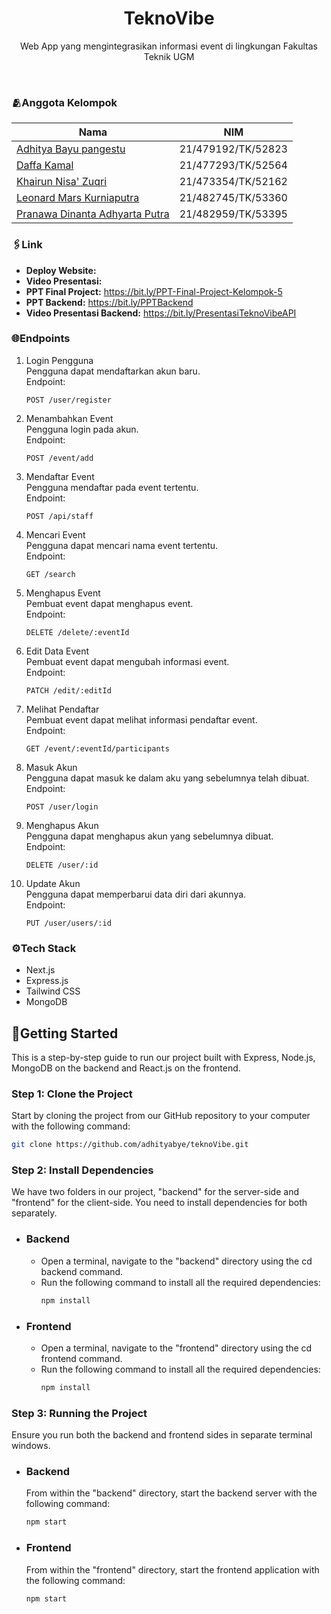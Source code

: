 <h1 align="center">
  TeknoVibe
</h1>

<p align="center">Web App yang mengintegrasikan informasi event di lingkungan Fakultas Teknik UGM</p><br>

### 🫂Anggota Kelompok
| Nama                     | NIM                |
| ------------------------ | ------------------ |
| [Adhitya Bayu pangestu](https://www.github.com/adhityabye) | 21/479192/TK/52823 |
| [Daffa Kamal](https://github.com/daffakamal)              | 21/477293/TK/52564 |
| [Khairun Nisa' Zuqri](https://github.com/KhairunNisaZ)         | 21/473354/TK/52162 |
| [Leonard Mars Kurniaputra](https://github.com/leleonnn)      | 21/482745/TK/53360 |
| [Pranawa Dinanta Adhyarta Putra](https://github.com/Nantapranawa)   | 21/482959/TK/53395 |

### 🖇️Link
- **Deploy Website:** 
- **Video Presentasi:**
- **PPT Final Project:** https://bit.ly/PPT-Final-Project-Kelompok-5
- **PPT Backend:** https://bit.ly/PPTBackend
- **Video Presentasi Backend:** https://bit.ly/PresentasiTeknoVibeAPI

### 🌐Endpoints

1.  Login Pengguna <br>
    Pengguna dapat mendaftarkan akun baru. <br>
    Endpoint: <br>
    ````````````
    POST /user/register
    ````````````
2.  Menambahkan Event <br>
    Pengguna login pada akun. <br>
    Endpoint: <br>
    ````````````
    POST /event/add
    ````````````
3.  Mendaftar Event <br>
    Pengguna mendaftar pada event tertentu. <br>
    Endpoint: <br>
    ````````````
    POST /api/staff
    ````````````
4.  Mencari Event <br>
    Pengguna dapat mencari nama event tertentu. <br>
    Endpoint: <br>
    ````````````
    GET /search
    ````````````
5.  Menghapus Event <br>
    Pembuat event dapat menghapus event. <br>
    Endpoint: <br>
    ````````````
    DELETE /delete/:eventId
    ````````````
6.  Edit Data Event <br>
    Pembuat event dapat mengubah informasi event. <br>
    Endpoint: <br>
    ````````````
    PATCH /edit/:editId
    ````````````
7.  Melihat Pendaftar <br>
    Pembuat event dapat melihat informasi pendaftar event. <br>
    Endpoint: <br>
    ````````````
    GET /event/:eventId/participants
    ````````````

8.  Masuk Akun <br>
    Pengguna dapat masuk ke dalam aku yang sebelumnya telah dibuat. <br>
    Endpoint: <br>
    ````````````
    POST /user/login
    ````````````
9.  Menghapus Akun <br>
    Pengguna dapat menghapus akun yang sebelumnya dibuat. <br>
    Endpoint: <br>
    ````````````
    DELETE /user/:id
    ````````````
10. Update Akun <br>
    Pengguna dapat memperbarui data diri dari akunnya. <br>
    Endpoint: <br>
    ````````````
    PUT /user/users/:id
    ````````````

### ⚙️Tech Stack
- Next.js
- Express.js
- Tailwind CSS
- MongoDB


<h2 align="left">🌃Getting Started</h2>
<p>This is a step-by-step guide to run our project built with Express, Node.js, MongoDB on the backend and React.js on the frontend.</p>
<h3>Step 1: Clone the Project</h3>
<p>Start by cloning the project from our GitHub repository to your computer with the following command:</p>

```bash 
git clone https://github.com/adhityabye/teknoVibe.git
```
<h3>Step 2: Install Dependencies</h3>
<p>We have two folders in our project, "backend" for the server-side and "frontend" for the client-side. You need to install dependencies for both separately.</p>

- ### Backend
  - Open a terminal, navigate to the "backend" directory using the cd backend command.
  - Run the following command to install all the required dependencies:
     ```bash 
    npm install
    ```

- ### Frontend
  - Open a terminal, navigate to the "frontend" directory using the cd frontend command.
  - Run the following command to install all the required dependencies:
     ```bash 
    npm install
    ```
    
<h3>Step 3: Running the Project</h3>
<p>Ensure you run both the backend and frontend sides in separate terminal windows.</p>

- ### Backend
  From within the "backend" directory, start the backend server with the following command:

  ```bash 
  npm start
  ```

- ### Frontend
  From within the "frontend" directory, start the frontend application with the following command:
  
  ```bash 
  npm start
  ```
